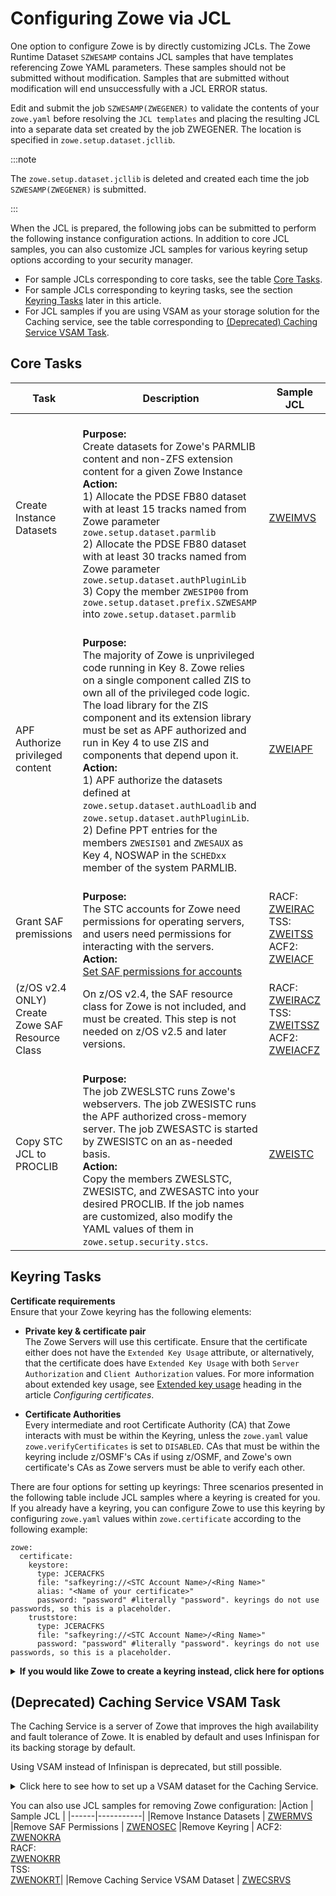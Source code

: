  # Configuring Zowe via JCL

One option to configure Zowe is by directly customizing JCLs. The Zowe Runtime Dataset `SZWESAMP` contains JCL samples that have templates referencing Zowe YAML parameters. These samples should not be submitted without modification. Samples that are submitted without modification will end unsuccessfully with a JCL ERROR status.

Edit and submit the job `SZWESAMP(ZWEGENER)` to validate the contents of your `zowe.yaml` before resolving the `JCL templates` and placing the resulting JCL into a separate data set created by the job ZWEGENER. The location is specified in `zowe.setup.dataset.jcllib`.

:::note

The `zowe.setup.dataset.jcllib` is deleted and created each time the job `SZWESAMP(ZWEGENER)` is submitted.

:::

When the JCL is prepared, the following jobs can be submitted to perform the following instance configuration actions.
In addition to core JCL samples, you can also customize JCL samples for various keyring setup options according to your security manager. 

* For sample JCLs corresponding to core tasks, see the table [Core Tasks](#core-tasks). 
* For sample JCLs corresponding to keyring tasks, see the section [Keyring Tasks](#keyring-tasks) later in this article. 
* For JCL samples if you are using VSAM as your storage solution for the Caching service, see the table corresponding to [(Deprecated) Caching Service VSAM Task](#deprecated-caching-service-vsam-task).

## Core Tasks

| Task | Description | Sample JCL|
|------|-------------|-----------|
|Create Instance Datasets | <br />**Purpose:**<br /> Create datasets for Zowe's PARMLIB content and non-ZFS extension content for a given Zowe Instance <br /> **Action:**<br /> 1) Allocate the PDSE FB80 dataset with at least 15 tracks named from Zowe parameter `zowe.setup.dataset.parmlib`<br/>2) Allocate the PDSE FB80 dataset with at least 30 tracks named from Zowe parameter `zowe.setup.dataset.authPluginLib`<br/>3) Copy the member `ZWESIP00` from `zowe.setup.dataset.prefix.SZWESAMP` into `zowe.setup.dataset.parmlib` | [ZWEIMVS](https://github.com/zowe/zowe-install-packaging/tree/v3.x/master/files/SZWESAMP/ZWEIMVS)
|APF Authorize privileged content | <br />**Purpose:**<br /> The majority of Zowe is unprivileged code running in Key 8. Zowe relies on a single component called ZIS to own all of the privileged code logic. The load library for the ZIS component and its extension library must be set as APF authorized and run in Key 4 to use ZIS and components that depend upon it. <br /> **Action:**<br />1) APF authorize the datasets defined at `zowe.setup.dataset.authLoadlib` and `zowe.setup.dataset.authPluginLib`. <br />2) Define PPT entries for the members `ZWESIS01` and `ZWESAUX` as Key 4, NOSWAP in the `SCHEDxx` member of the system PARMLIB. | [ZWEIAPF](https://github.com/zowe/zowe-install-packaging/tree/v3.x/master/files/SZWESAMP/ZWEIAPF) <br /> 
 Grant SAF premissions | <br />**Purpose:**<br /> The STC accounts for Zowe need permissions for operating servers, and users need permissions for interacting with the servers. <br />**Action:**<br /> [Set SAF permissions for accounts](https://docs.zowe.org/stable/user-guide/assign-security-permissions-to-users#security-permissions-reference-table) | RACF: [ZWEIRAC](https://github.com/zowe/zowe-install-packaging/tree/v3.x/master/files/SZWESAMP/ZWEIRAC) <br /> TSS: [ZWEITSS](https://github.com/zowe/zowe-install-packaging/tree/v3.x/master/files/SZWESAMP/ZWEITSS) <br /> ACF2: [ZWEIACF](https://github.com/zowe/zowe-install-packaging/tree/v3.x/master/files/SZWESAMP/ZWEIACF) <br /> 
 |(z/OS v2.4 ONLY) Create Zowe SAF Resource Class |  On z/OS v2.4, the SAF resource class for Zowe is not included, and must be created. This step is not needed on z/OS v2.5 and later versions. | RACF: [ZWEIRACZ](https://github.com/zowe/zowe-install-packaging/tree/v3.x/master/files/SZWESAMP/ZWEIRACZ) <br />TSS: [ZWEITSSZ](https://github.com/zowe/zowe-install-packaging/tree/v3.x/master/files/SZWESAMP/ZWEITSSZ) <br />ACF2: [ZWEIACFZ](https://github.com/zowe/zowe-install-packaging/tree/v3.x/master/files/SZWESAMP/ZWEIACFZ)
 Copy STC JCL to PROCLIB | <br />**Purpose:**<br /> The job ZWESLSTC runs Zowe's webservers. The job ZWESISTC runs the APF authorized cross-memory server. The job ZWESASTC is started by ZWESISTC on an as-needed basis. <br /> **Action:**<br /> Copy the members ZWESLSTC, ZWESISTC, and ZWESASTC into your desired PROCLIB. If the job names are customized, also modify the YAML values of them in `zowe.setup.security.stcs`. | [ZWEISTC](https://github.com/zowe/zowe-install-packaging/blob/v2.x/staging/files/SZWESAMP/ZWEISTC)

## Keyring Tasks
**Certificate requirements**  
Ensure that your Zowe keyring has the following elements:

* **Private key & certificate pair**  
The Zowe Servers will use this certificate. Ensure that the certificate either does not have the `Extended Key Usage` attribute, or alternatively, that the certificate does have `Extended Key Usage` with both `Server Authorization` and `Client Authorization` values. For more information about extended key usage, see [Extended key usage](./configure-certificates.md#extended-key-usage) heading in the article _Configuring certificates_.

* **Certificate Authorities**  
Every intermediate and root Certificate Authority (CA) that Zowe interacts with must be within the Keyring, unless the `zowe.yaml` value `zowe.verifyCertificates` is set to `DISABLED`. CAs that must be within the keyring include z/OSMF's CAs if using z/OSMF, and Zowe's own certificate's CAs as Zowe servers must be able to verify each other.

There are four options for setting up keyrings: Three scenarios presented in the following table include JCL samples where a keyring is created for you. If you already have a keyring, you can  configure Zowe to use this keyring by configuring `zowe.yaml` values within `zowe.certificate` according to the following example:

```
zowe:
  certificate:
    keystore:
      type: JCERACFKS
      file: "safkeyring://<STC Account Name>/<Ring Name>"
      alias: "<Name of your certificate>"
      password: "password" #literally "password". keyrings do not use passwords, so this is a placeholder.
    truststore:
      type: JCERACFKS
      file: "safkeyring://<STC Account Name>/<Ring Name>"
      password: "password" #literally "password". keyrings do not use passwords, so this is a placeholder.
```

<details>
<summary><b>If you would like Zowe to create a keyring instead, click here for options</b></summary>

|Keyring Setup Type|Description|Sample JCL|
|---|---|---|
|1|Zowe will create a keyring and populate it with a newly generated certificate and certificate authority. The certificate would be seen as "self-signed" by clients unless import of the CA to clients is performed|RACF: [ZWEIKRR1](https://github.com/zowe/zowe-install-packaging/tree/v3.x/master/files/SZWESAMP/ZWEIKRR1)<br /><br />TSS: [ZWEIKRT1](https://github.com/zowe/zowe-install-packaging/tree/v3.x/master/files/SZWESAMP/ZWEIKRT1)<br /><br />ACF2: [ZWEIKRA1](https://github.com/zowe/zowe-install-packaging/tree/v3.x/master/files/SZWESAMP/ZWEIKRA1)|
|2|Zowe will create a keyring and populate it by connecting pre-existing certificates and CAs that you specify.|RACF: [ZWEIKRR2](https://github.com/zowe/zowe-install-packaging/tree/feature/v3/jcl/files/SZWESAMP/ZWEIKRR2)<br /><br />TSS: [ZWEIKRT2](https://github.com/zowe/zowe-install-packaging/tree/v3.x/master/files/SZWESAMP/ZWEIKRT2)<br /><br />ACF2: [ZWEIKRA2](https://github.com/zowe/zowe-install-packaging/tree/v3.x/master/files/SZWESAMP/ZWEIKRA2)|
|3|Zowe will create a keyring and populate it by importing PKCS12 content from a dataset that you specify.|RACF: [ZWEIKRR3](https://github.com/zowe/zowe-install-packaging/tree/v3.x/master/files/SZWESAMP/ZWEIKRR3)<br /><br />TSS: [ZWEIKRT3](https://github.com/zowe/zowe-install-packaging/tree/v3.x/master/files/SZWESAMP/ZWEIKRT3)<br /><br />ACF2: [ZWEIKRA3](https://github.com/zowe/zowe-install-packaging/tree/v3.x/master/files/SZWESAMP/ZWEIKRA3)|
</details>


## (Deprecated) Caching Service VSAM Task 
The Caching Service is a server of Zowe that improves the high availability and fault tolerance of Zowe.
It is enabled by default and uses Infinispan for its backing storage by default.

Using VSAM instead of Infinispan is deprecated, but still possible. 

<details>
<summary>Click here to see how to set up a VSAM dataset for the Caching Service.</summary>

 | Task | Description | Sample JCL|
|------|-------------|-----------|
|Create VSAM Dataset for Caching Service | **Action**: Create a RLS or NONRLS dataset for the caching service, and set the name into the YAML value `components.caching-service.storage.vsam.name` | [ZWECSVSM](https://github.com/zowe/zowe-install-packaging/tree/v3.x/master/files/SZWESAMP/ZWECSVSM)
</details>

You can also use JCL samples for removing Zowe configuration:
|Action | Sample JCL |
|------|-----------|
|Remove Instance Datasets | [ZWERMVS](https://github.com/zowe/zowe-install-packaging/tree/v3.x/master/files/SZWESAMP/ZWERMVS)
|Remove SAF Permissions | [ZWENOSEC](https://github.com/zowe/zowe-install-packaging/tree/v3.x/master/files/SZWESAMP/ZWENOSEC)
|Remove Keyring | ACF2:<br /> [ZWENOKRA](https://github.com/zowe/zowe-install-packaging/tree/v3.x/master/files/SZWESAMP/ZWENOKRA)<br />RACF:<br /> [ZWENOKRR](https://github.com/zowe/zowe-install-packaging/tree/v3.x/master/files/SZWESAMP/ZWENOKRR)<br />TSS:<br />[ZWENOKRT](https://github.com/zowe/zowe-install-packaging/tree/v3.x/master/files/SZWESAMP/ZWENOKRT)|
|Remove Caching Service VSAM Dataset | [ZWECSRVS](https://github.com/zowe/zowe-install-packaging/tree/v3.x/master/files/SZWESAMP/ZWECSRVS)
